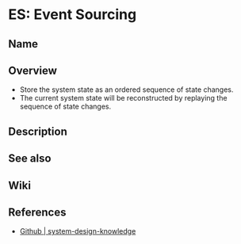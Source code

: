 # ES: Event Sourcing

## Name

## Overview
- Store the system state as an ordered sequence of state changes.
- The current system state will be reconstructed by replaying the sequence of state changes.

## Description

## See also

## Wiki

## References
- [Github | system-design-knowledge](https://github.com/wuyichen24/system-design-knowledge/blob/master/patterns/data_management_patterns/Event_Sourcing.md)
